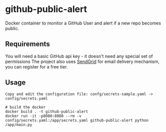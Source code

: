 # github-public-alert
Docker container to monitor a GitHub User and alert if a new repo becomes public.
## Requirements
You will need a basic GitHub api key - it doesn't need any special set of permissions
The project also uses [SendGrid](https://sendgrid.com/) for email delivery mechanism, you can register for a free tier.
## Usage
```
Copy and edit the configuration file: confg/secrets-sample.yaml -> config/secrets.yaml

# build the docker
docker build . -t github-public-alert
docker run -it -p8080:8080 --rm -v config/secrets.yaml:/app/secrets.yaml github-public-alert python /app/main.py
```
